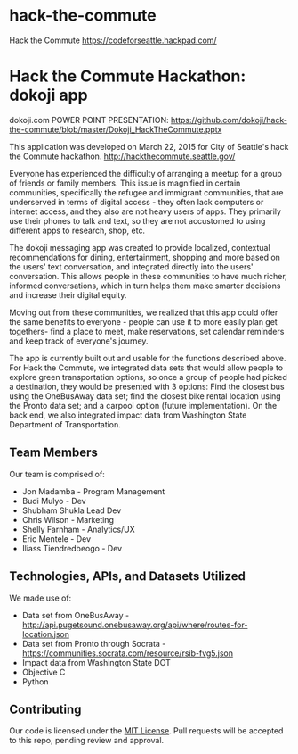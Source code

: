 # hack-the-commute
Hack the Commute
https://codeforseattle.hackpad.com/
# Hack the Commute Hackathon: dokoji app

dokoji.com
POWER POINT PRESENTATION: https://github.com/dokoji/hack-the-commute/blob/master/Dokoji_HackTheCommute.pptx



This application was developed on March 22, 2015 for City of Seattle's hack the Commute hackathon. http://hackthecommute.seattle.gov/

Everyone has experienced the difficulty of arranging a meetup for a group of friends or family members. This issue is magnified in certain communities, specifically the refugee and immigrant communities, that are underserved in terms of digital access - they often lack computers or internet access, and they also are not heavy users of apps. They primarily use their phones to talk and text, so they are not accustomed to using different apps to research, shop, etc.

The dokoji messaging app was created to provide localized, contextual recommendations for dining, entertainment, shopping and more based on the users' text conversation, and integrated directly into the users' conversation. This allows people in these communities to have much richer, informed conversations, which in turn helps them make smarter decisions and increase their digital equity. 

Moving out from these communities, we realized that this app could offer the same benefits to everyone - people can use it to more easily plan get togethers- find a place to meet, make reservations, set calendar reminders and keep track of everyone's journey.

The app is currently built out and usable for the functions described above. For Hack the Commute, we integrated data sets that would allow people to explore green transportation options, so once a group of people had picked a destination, they would be presented with 3 options: Find the closest bus using the OneBusAway data set; find the closest bike rental location using the Pronto data set; and a carpool option (future implementation). On the back end, we also integrated impact data from Washington State Department of Transportation. 

## Team Members

Our team is comprised of:

- Jon Madamba - Program Management
- Budi Mulyo - Dev
- Shubham Shukla Lead Dev
- Chris Wilson - Marketing
- Shelly Farnham - Analytics/UX
- Eric Mentele - Dev
- Iliass Tiendredbeogo - Dev

## Technologies, APIs, and Datasets Utilized

We made use of:

- Data set from OneBusAway - http://api.pugetsound.onebusaway.org/api/where/routes-for-location.json
- Data set from Pronto through Socrata - https://communities.socrata.com/resource/rsib-fvg5.json
- Impact data from Washington State DOT
- Objective C
- Python


## Contributing


Our code is licensed under the [MIT License](LICENSE.md). Pull requests will be accepted to this repo, pending review and approval.

